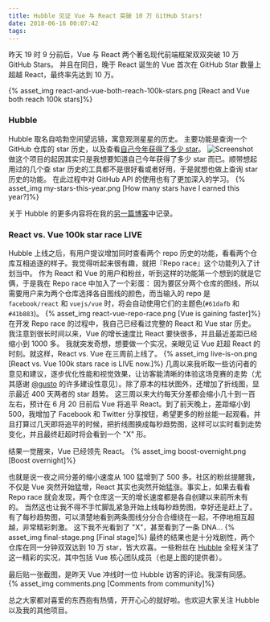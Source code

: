 ```yaml
---
title: Hubble 见证 Vue 与 React 突破 10 万 GitHub Stars!
date: 2018-06-16 00:07:42
tags:
---
```

昨天 19 时 9 分前后，Vue 与 React 两个著名现代前端框架双双突破 10 万 GitHub Stars。
并且在同日，晚于 React 诞生的 Vue 首次在 GitHub Star 数量上超越 React，最终率先达到 10 万。

{% asset_img react-and-vue-both-reach-100k-stars.png [React and Vue both reach 100k stars]%}

<!-- more -->

### Hubble

Hubble 取名自哈勃空间望远镜，寓意观测星星的历史。
主要功能是查询一个 GitHub 仓库的 star 历史，以及查看[自己今年获得了多少 star](https://hubble.js.org/my-stars-this-year)。
![Screenshot](https://i.loli.net/2018/05/29/5b0d1c3190a01.png)
做这个项目的起因其实只是我想要知道自己今年获得了多少 star 而已。顺带想起用过的几个查 star 历史的工具都不是很好看或者好用，于是就想也做上查询 star 历史的功能。
在此过程中对 GitHub API 的使用也有了更加深入的学习。
{% asset_img my-stars-this-year.png [How many stars have I earned this year?]%}

关于 Hubble 的更多内容将在我的[另一篇博客](https://seven.ooo/hubble)中记录。


### React vs. Vue 100k star race LIVE

Hubble 上线之后，有用户提议增加同时查看两个 repo 历史的功能，看看两个仓库互相追逐的样子。我觉得听起来很有趣，就把『Repo race』这个功能列入了计划当中。
作为 React 和 Vue 的用户和粉丝，听到这样的功能第一个想到的就是它俩，于是我在 Repo race 中加入了一个彩蛋：
因为要区分两个仓库的图线，所以需要用户来为两个仓库选择各自图线的颜色，而当输入的 repo 是 `facebook/react` 和 `vuejs/vue` 时，将会自动使用它们的主题色(`#61dafb` 和 `#41b883`)。
{% asset_img react-vue-repo-race.png [Vue is gaining faster]%}
在开发 Repo race 的过程中，我自己已经看过完整的 React 和 Vue star 历史。我注意到很长时间以来，Vue 的增长速度比 React 要快很多，并且最近差距已经缩小到 1000 多。
我就突发奇想，想要做一个实况，亲眼见证 Vue 赶超 React 的时刻。就这样，React vs. Vue 在三周前上线了。
{% asset_img live-is-on.png [React vs. Vue 100k stars race is LIVE now.]%}
几周以来我听取一些访问者的意见和建议，逐步优化性能和视觉效果，让访客能清晰的体验这场竞赛的走势（尤其感谢 [@gusto](https://github.com/gustojs) 的许多建设性意见）。除了原本的柱状图外，还增加了折线图，显示最近 400 天两者的 star 趋势。
这三周以来大约每天分差都会缩小几十到一百左右，预计在 6 月 20 日前后 Vue 将追平 React。到了前天晚上，差距缩小到 500，我增加了 Facebook 和 Twitter 分享按钮，希望更多的粉丝能一起观看。并且打算过几天即将追平的时候，把折线图换成每秒趋势图，这样可以实时看到走势变化，并且最终赶超时将会看到一个 "X" 形。

结果一觉醒来，Vue 已经领先 React。
{% asset_img boost-overnight.png [Boost overnight]%}

也就是说一夜之间分差的缩小速度从 100 猛增到了 500 多。社区的粉丝提醒我，不仅是 Vue 突然开始猛增，React 其实也突然开始猛涨。事实上，如果去看看 Repo race 就会发现，两个仓库这一天的增长速度都是各自创建以来前所未有的。
当然这也让我不得不手忙脚乱紧急开始上线每秒趋势图，幸好还是赶上了。有了每秒趋势图，可以清楚地看到两条图线分分合合缠绕在一起，不停地相互超越，非常精彩刺激。
这下我不光看到了 "X"，甚至看到了一条 DNA…
{% asset_img final-stage.png [Final stage]%}
最终的结果也是十分戏剧性，两个仓库在同一分钟双双达到 10 万 star，皆大欢喜。一些粉丝在 [Hubble](https://hubble.js.org/react-vs-vue) 全程关注了这一精彩的实况，其中包括 Vue 核心团队成员（也是上图的提供者）。

最后贴一张截图，是昨天 Vue 冲线时一位 Hubble 访客的评论。我深有同感。
{% asset_img comments.png [Comments from community]%}

总之大家都对喜爱的东西抱有热情，开开心心的就好啦。也欢迎大家关注 Hubble 以及我的其他项目。
